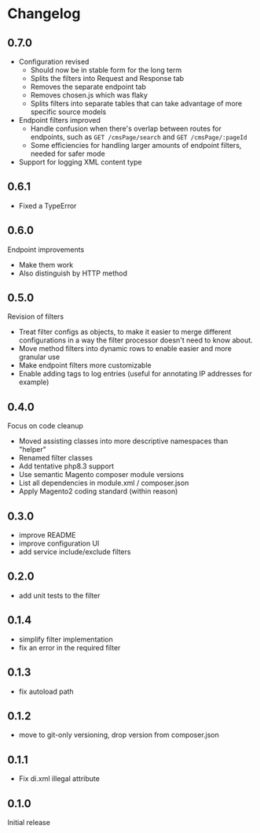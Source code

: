 # Changelog

## 0.7.0
- Configuration revised
  - Should now be in stable form for the long term
  - Splits the filters into Request and Response tab
  - Removes the separate endpoint tab
  - Removes chosen.js which was flaky
  - Splits filters into separate tables that can take advantage of more specific source models
- Endpoint filters improved
  - Handle confusion when there's overlap between routes for endpoints, such as `GET /cmsPage/search` and `GET /cmsPage/:pageId`
  - Some efficiencies for handling larger amounts of endpoint filters, needed for safer mode
- Support for logging XML content type

## 0.6.1
- Fixed a TypeError

## 0.6.0
Endpoint improvements
- Make them work
- Also distinguish by HTTP method

## 0.5.0
Revision of filters
- Treat filter configs as objects, to make it easier to merge different configurations in a way the filter processor doesn't need to know about.  
- Move method filters into dynamic rows to enable easier and more granular use
- Make endpoint filters more customizable
- Enable adding tags to log entries (useful for annotating IP addresses for example)

## 0.4.0
Focus on code cleanup
- Moved assisting classes into more descriptive namespaces than "helper"
- Renamed filter classes
- Add tentative php8.3 support
- Use semantic Magento composer module versions
- List all dependencies in module.xml / composer.json
- Apply Magento2 coding standard (within reason) 

## 0.3.0
- improve README
- improve configuration UI
- add service include/exclude filters

## 0.2.0
- add unit tests to the filter

## 0.1.4
- simplify filter implementation
- fix an error in the required filter

## 0.1.3
- fix autoload path

## 0.1.2
- move to git-only versioning, drop version from composer.json

## 0.1.1
- Fix di.xml illegal attribute

## 0.1.0
Initial release
